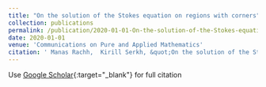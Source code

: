 ```yaml
---
title: "On the solution of the Stokes equation on regions with corners"
collection: publications
permalink: /publication/2020-01-01-On-the-solution-of-the-Stokes-equation-on-regions-with-corners
date: 2020-01-01
venue: 'Communications on Pure and Applied Mathematics'
citation: ' Manas Rachh,  Kirill Serkh, &quot;On the solution of the Stokes equation on regions with corners.&quot; Communications on Pure and Applied Mathematics, 2020.'
---
```

Use [Google Scholar](https://scholar.google.com/scholar?q=On+the+solution+of+the+Stokes+equation+on+regions+with+corners){:target="_blank"} for full citation